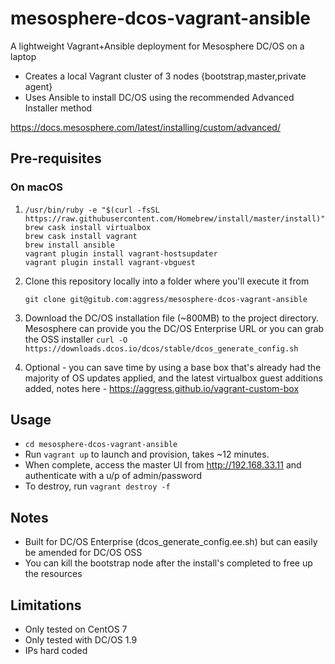 # mesosphere-dcos-vagrant-ansible

A lightweight Vagrant+Ansible deployment for Mesosphere DC/OS on a laptop

* Creates a local Vagrant cluster of 3 nodes {bootstrap,master,private agent}
* Uses Ansible to install DC/OS using the recommended Advanced Installer method

https://docs.mesosphere.com/latest/installing/custom/advanced/

## Pre-requisites

### On macOS

1.
   ```
   /usr/bin/ruby -e "$(curl -fsSL https://raw.githubusercontent.com/Homebrew/install/master/install)"
   brew cask install virtualbox
   brew cask install vagrant
   brew install ansible
   vagrant plugin install vagrant-hostsupdater
   vagrant plugin install vagrant-vbguest
   ```

2. Clone this repository locally into a folder where you'll execute it from

   `git clone git@gitub.com:aggress/mesosphere-dcos-vagrant-ansible`

3. Download the DC/OS installation file (~800MB) to the project directory.  Mesosphere can provide you the DC/OS Enterprise URL or you can grab the OSS installer `curl -O https://downloads.dcos.io/dcos/stable/dcos_generate_config.sh`

4. Optional - you can save time by using a base box that's already had the majority of OS updates applied, and the latest virtualbox guest additions added, notes here - https://aggress.github.io/vagrant-custom-box
   
## Usage

* `cd mesosphere-dcos-vagrant-ansible`
* Run `vagrant up` to launch and provision, takes ~12 minutes.
* When complete, access the master UI from http://192.168.33.11 and authenticate with a u/p of admin/password
* To destroy, run `vagrant destroy -f`

## Notes

* Built for DC/OS Enterprise (dcos_generate_config.ee.sh) but can easily be amended for DC/OS OSS
* You can kill the bootstrap node after the install's completed to free up the resources

## Limitations

* Only tested on CentOS 7
* Only tested with DC/OS 1.9
* IPs hard coded
